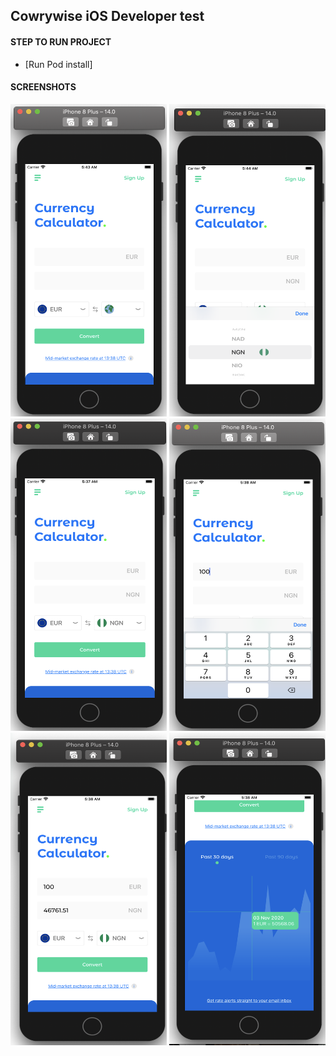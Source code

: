 ## Cowrywise iOS Developer test

#### STEP TO RUN PROJECT
* [Run Pod install]

#### SCREENSHOTS

<img width="250" height="500" src="https://raw.githubusercontent.com/blavkjay/EGTest/main/screenshot1.png" alt="">
<img width="250" height="500" src="https://raw.githubusercontent.com/blavkjay/EGTest/main/screenshot2.png" alt="">
<img width="250" height="500" src="https://raw.githubusercontent.com/blavkjay/EGTest/main/screenshot3.png" alt="">
<img width="250" height="500" src="https://raw.githubusercontent.com/blavkjay/EGTest/main/screenshot4.png" alt="">
<img width="250" height="500" src="https://raw.githubusercontent.com/blavkjay/EGTest/main/screenshot5.png" alt="">
<img width="250" height="500" src="https://raw.githubusercontent.com/blavkjay/EGTest/main/screenshot6.png" alt="">



